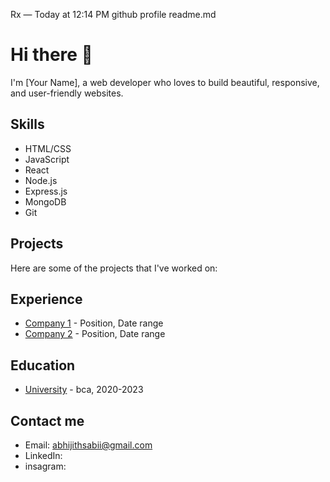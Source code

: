 Rx — Today at 12:14 PM
github profile readme.md

# Hi there 👋

I'm [Your Name], a web developer who loves to build beautiful, responsive, and user-friendly websites. 

## Skills

- HTML/CSS
- JavaScript
- React
- Node.js
- Express.js
- MongoDB
- Git

## Projects

Here are some of the projects that I've worked on:



## Experience

- [Company 1](link) - Position, Date range
- [Company 2](link) - Position, Date range

## Education

- [University](link) - bca, 2020-2023

## Contact me

- Email: abhijithsabii@gmail.com
- LinkedIn:
- insagram: 
